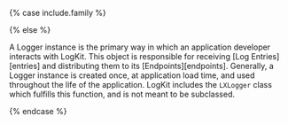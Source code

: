 {% case include.family %}

{% else %}


A Logger instance is the primary way in which an application developer interacts with LogKit. This object is responsible for receiving [Log Entries][entries] and distributing them to its [Endpoints][endpoints]. Generally, a Logger instance is created once, at application load time, and used throughout the life of the application. LogKit includes the `LXLogger` class which fulfills this function, and is not meant to be subclassed.


{% endcase %}
